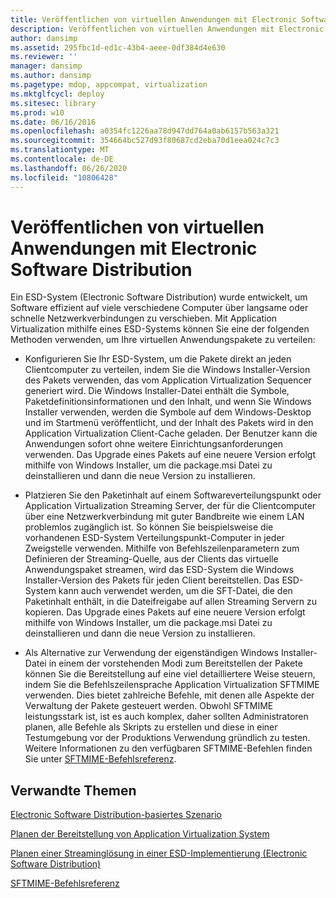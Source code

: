 ```yaml
---
title: Veröffentlichen von virtuellen Anwendungen mit Electronic Software Distribution
description: Veröffentlichen von virtuellen Anwendungen mit Electronic Software Distribution
author: dansimp
ms.assetid: 295fbc1d-ed1c-43b4-aeee-0df384d4e630
ms.reviewer: ''
manager: dansimp
ms.author: dansimp
ms.pagetype: mdop, appcompat, virtualization
ms.mktglfcycl: deploy
ms.sitesec: library
ms.prod: w10
ms.date: 06/16/2016
ms.openlocfilehash: a0354fc1226aa78d947dd764a0ab6157b563a321
ms.sourcegitcommit: 354664bc527d93f80687cd2eba70d1eea024c7c3
ms.translationtype: MT
ms.contentlocale: de-DE
ms.lasthandoff: 06/26/2020
ms.locfileid: "10806428"
---
```

# Veröffentlichen von virtuellen Anwendungen mit Electronic Software Distribution


Ein ESD-System (Electronic Software Distribution) wurde entwickelt, um Software effizient auf viele verschiedene Computer über langsame oder schnelle Netzwerkverbindungen zu verschieben. Mit Application Virtualization mithilfe eines ESD-Systems können Sie eine der folgenden Methoden verwenden, um Ihre virtuellen Anwendungspakete zu verteilen:

-   Konfigurieren Sie Ihr ESD-System, um die Pakete direkt an jeden Clientcomputer zu verteilen, indem Sie die Windows Installer-Version des Pakets verwenden, das vom Application Virtualization Sequencer generiert wird. Die Windows Installer-Datei enthält die Symbole, Paketdefinitionsinformationen und den Inhalt, und wenn Sie Windows Installer verwenden, werden die Symbole auf dem Windows-Desktop und im Startmenü veröffentlicht, und der Inhalt des Pakets wird in den Application Virtualization Client-Cache geladen. Der Benutzer kann die Anwendungen sofort ohne weitere Einrichtungsanforderungen verwenden. Das Upgrade eines Pakets auf eine neuere Version erfolgt mithilfe von Windows Installer, um die package.msi Datei zu deinstallieren und dann die neue Version zu installieren.

-   Platzieren Sie den Paketinhalt auf einem Softwareverteilungspunkt oder Application Virtualization Streaming Server, der für die Clientcomputer über eine Netzwerkverbindung mit guter Bandbreite wie einem LAN problemlos zugänglich ist. So können Sie beispielsweise die vorhandenen ESD-System Verteilungspunkt-Computer in jeder Zweigstelle verwenden. Mithilfe von Befehlszeilenparametern zum Definieren der Streaming-Quelle, aus der Clients das virtuelle Anwendungspaket streamen, wird das ESD-System die Windows Installer-Version des Pakets für jeden Client bereitstellen. Das ESD-System kann auch verwendet werden, um die SFT-Datei, die den Paketinhalt enthält, in die Dateifreigabe auf allen Streaming Servern zu kopieren. Das Upgrade eines Pakets auf eine neuere Version erfolgt mithilfe von Windows Installer, um die package.msi Datei zu deinstallieren und dann die neue Version zu installieren.

-   Als Alternative zur Verwendung der eigenständigen Windows Installer-Datei in einem der vorstehenden Modi zum Bereitstellen der Pakete können Sie die Bereitstellung auf eine viel detailliertere Weise steuern, indem Sie die Befehlszeilensprache Application Virtualization SFTMIME verwenden. Dies bietet zahlreiche Befehle, mit denen alle Aspekte der Verwaltung der Pakete gesteuert werden. Obwohl SFTMIME leistungsstark ist, ist es auch komplex, daher sollten Administratoren planen, alle Befehle als Skripts zu erstellen und diese in einer Testumgebung vor der Produktions Verwendung gründlich zu testen. Weitere Informationen zu den verfügbaren SFTMIME-Befehlen finden Sie unter [SFTMIME-Befehlsreferenz](sftmime--command-reference.md).

## Verwandte Themen


[Electronic Software Distribution-basiertes Szenario](electronic-software-distribution-based-scenario.md)

[Planen der Bereitstellung von Application Virtualization System](planning-for-application-virtualization-system-deployment.md)

[Planen einer Streaminglösung in einer ESD-Implementierung (Electronic Software Distribution)](planning-your-streaming-solution-in-an-electronic-software-distribution-implementation.md)

[SFTMIME-Befehlsreferenz](sftmime--command-reference.md)

 

 





